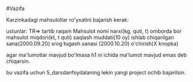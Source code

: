 #Vazifa

Karzinkadagi mahsulotlar ro'yxatini bajarish kerak:

ustunlar: TR=> tartib raqam
          Mahsulot nomi
          narxi(kg, quti, t)
          omborda bor mahsulot miqdori(kt, t quti)
          saqlash muddati(10 oy)
          ishlab chiqarilgan sana(2000.09.20)
          srog tugash sanasi (2000.10.20)
          o'chirish(X knopka)

agar ma'lumotlar mavjud bo'lmasa h1 ni ichida ma'lumot mavjud emas deb chiqarsin.

bu vazifa uchun 5_darsdanfoydalaning lekin yangi project ochib bajarilsin.
